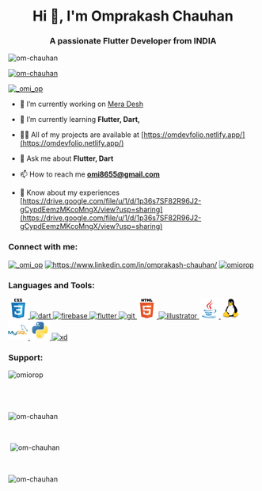 <h1 align="center">Hi 👋, I'm Omprakash Chauhan</h1>
<h3 align="center">A passionate Flutter Developer from INDIA</h3>

<p align="left"> <img src="https://komarev.com/ghpvc/?username=om-chauhan&label=Profile%20views&color=0e75b6&style=flat" alt="om-chauhan" /> </p>

<p align="left"> <a href="https://github.com/ryo-ma/github-profile-trophy"><img src="https://github-profile-trophy.vercel.app/?username=om-chauhan" alt="om-chauhan" /></a> </p>

<p align="left"> <a href="https://twitter.com/_omi_op" target="blank"><img src="https://img.shields.io/twitter/follow/_omi_op?logo=twitter&style=for-the-badge" alt="_omi_op" /></a> </p>

- 🔭 I’m currently working on [Mera Desh](https://www.meradesh.in.net/)

- 🌱 I’m currently learning **Flutter, Dart,**

- 👨‍💻 All of my projects are available at [https://omdevfolio.netlify.app/](https://omdevfolio.netlify.app/)

- 💬 Ask me about **Flutter, Dart**

- 📫 How to reach me **omi8655@gmail.com**

- 📄 Know about my experiences [https://drive.google.com/file/u/1/d/1p36s7SF82R96J2-gCypdEemzMKcoMngX/view?usp=sharing](https://drive.google.com/file/u/1/d/1p36s7SF82R96J2-gCypdEemzMKcoMngX/view?usp=sharing)

<h3 align="left">Connect with me:</h3>
<p align="left">
<a href="https://twitter.com/_omi_op" target="blank"><img align="center" src="https://cdn.jsdelivr.net/npm/simple-icons@3.0.1/icons/twitter.svg" alt="_omi_op" height="30" width="40" /></a>
<a href="https://linkedin.com/in/https://www.linkedin.com/in/omprakash-chauhan/" target="blank"><img align="center" src="https://cdn.jsdelivr.net/npm/simple-icons@3.0.1/icons/linkedin.svg" alt="https://www.linkedin.com/in/omprakash-chauhan/" height="30" width="40" /></a>
<a href="https://fb.com/omiorop" target="blank"><img align="center" src="https://cdn.jsdelivr.net/npm/simple-icons@3.0.1/icons/facebook.svg" alt="omiorop" height="30" width="40" /></a>
</p>

<h3 align="left">Languages and Tools:</h3>
<p align="left"> <a href="https://www.w3schools.com/css/" target="_blank"> <img src="https://raw.githubusercontent.com/devicons/devicon/master/icons/css3/css3-original-wordmark.svg" alt="css3" width="40" height="40"/> </a> <a href="https://dart.dev" target="_blank"> <img src="https://www.vectorlogo.zone/logos/dartlang/dartlang-icon.svg" alt="dart" width="40" height="40"/> </a> <a href="https://firebase.google.com/" target="_blank"> <img src="https://www.vectorlogo.zone/logos/firebase/firebase-icon.svg" alt="firebase" width="40" height="40"/> </a> <a href="https://flutter.dev" target="_blank"> <img src="https://www.vectorlogo.zone/logos/flutterio/flutterio-icon.svg" alt="flutter" width="40" height="40"/> </a> <a href="https://git-scm.com/" target="_blank"> <img src="https://www.vectorlogo.zone/logos/git-scm/git-scm-icon.svg" alt="git" width="40" height="40"/> </a> <a href="https://www.w3.org/html/" target="_blank"> <img src="https://raw.githubusercontent.com/devicons/devicon/master/icons/html5/html5-original-wordmark.svg" alt="html5" width="40" height="40"/> </a> <a href="https://www.adobe.com/in/products/illustrator.html" target="_blank"> <img src="https://www.vectorlogo.zone/logos/adobe_illustrator/adobe_illustrator-icon.svg" alt="illustrator" width="40" height="40"/> </a> <a href="https://www.java.com" target="_blank"> <img src="https://raw.githubusercontent.com/devicons/devicon/master/icons/java/java-original.svg" alt="java" width="40" height="40"/> </a> <a href="https://www.linux.org/" target="_blank"> <img src="https://raw.githubusercontent.com/devicons/devicon/master/icons/linux/linux-original.svg" alt="linux" width="40" height="40"/> </a> <a href="https://www.mysql.com/" target="_blank"> <img src="https://raw.githubusercontent.com/devicons/devicon/master/icons/mysql/mysql-original-wordmark.svg" alt="mysql" width="40" height="40"/> </a> <a href="https://www.python.org" target="_blank"> <img src="https://raw.githubusercontent.com/devicons/devicon/master/icons/python/python-original.svg" alt="python" width="40" height="40"/> </a> <a href="https://www.adobe.com/products/xd.html" target="_blank"> <img src="https://cdn.worldvectorlogo.com/logos/adobe-xd.svg" alt="xd" width="40" height="40"/> </a> </p>

<h3 align="left">Support:</h3>
<p><a href="https://www.buymeacoffee.com/omiorop"> <img align="left" src="https://cdn.buymeacoffee.com/buttons/v2/default-yellow.png" height="50" width="210" alt="omiorop" /></a></p><br><br><br><br>

<p><img align="center" src="https://github-readme-stats.vercel.app/api/top-langs?username=om-chauhan&show_icons=true&locale=en&layout=compact" alt="om-chauhan" width: 100%;/></p><br>

<p>&nbsp;<img align="center" src="https://github-readme-stats.vercel.app/api?username=om-chauhan&show_icons=true&locale=en" alt="om-chauhan" width: 100%;/></p><br>

<p><img align="center" src="https://github-readme-streak-stats.herokuapp.com/?user=om-chauhan&" alt="om-chauhan"width: 100%; /></p>
